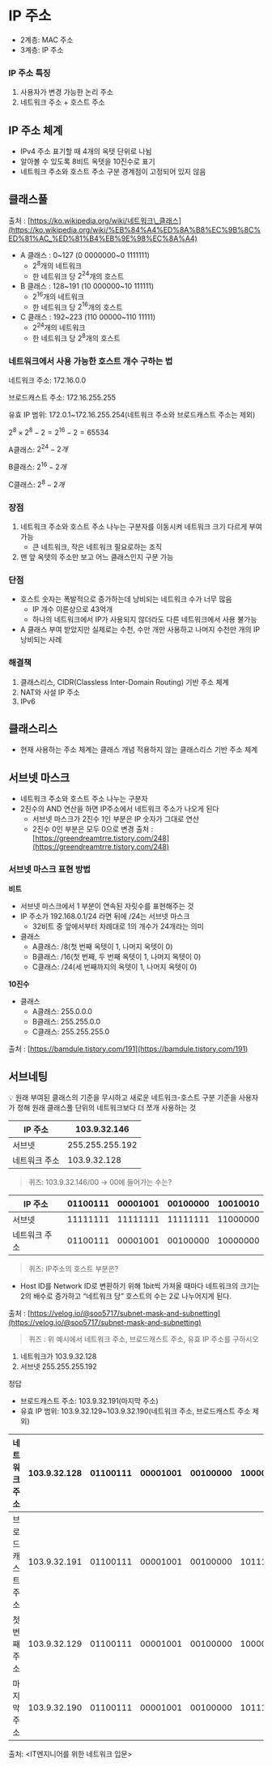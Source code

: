 # IP 주소

- 2계층: MAC 주소
- 3계층: IP 주소

### IP 주소 특징

1. 사용자가 변경 가능한 논리 주소
2. 네트워크 주소 + 호스트 주소

## IP 주소 체계

- IPv4 주소 표기할 때 4개의 옥텟 단위로 나뉨
- 알아볼 수 있도록 8비트 옥텟을 10진수로 표기
- 네트워크 주소와 호스트 주소 구분 경계점이 고정되어 있지 않음

## 클래스풀

출처 : [https://ko.wikipedia.org/wiki/네트워크\_클래스](https://ko.wikipedia.org/wiki/%EB%84%A4%ED%8A%B8%EC%9B%8C%ED%81%AC_%ED%81%B4%EB%9E%98%EC%8A%A4)

- A 클래스 : 0~127 (0 0000000~0 1111111)
  - $2^8$개의 네트워크
  - 한 네트워크 당 $2^{24}$개의 호스트
- B 클래스 : 128~191 (10 000000~10 111111)
  - $2^{16}$개의 네트워크
  - 한 네트워크 당 $2^{16}$개의 호스트
- C 클래스 : 192~223 (110 00000~110 11111)
  - $2^{24}$개의 네트워크
  - 한 네트워크 당 $2^8$개의 호스트

### 네트워크에서 사용 가능한 호스트 개수 구하는 법

네트워크 주소: 172.16.0.0

브로드캐스트 주소: 172.16.255.255

유효 IP 범위: 172.0.1~172.16.255.254(네트워크 주소와 브로드캐스트 주소는 제외)

$2^8\times2^8-2=2^{16}-2=65534$

A클래스: $2^{24}-2개$

B클래스: $2^{16}-2개$

C클래스: $2^8-2개$

### 장점

1. 네트워크 주소와 호스트 주소 나누는 구분자를 이동시켜 네트워크 크기 다르게 부여 가능
   - 큰 네트워크, 작은 네트워크 필요로하는 조직
2. 맨 앞 옥텟의 주소만 보고 어느 클래스인지 구분 가능

### 단점

- 호스트 숫자는 폭발적으로 증가하는데 낭비되는 네트워크 수가 너무 많음
  - IP 개수 이론상으로 43억개
  - 하나의 네트워크에서 IP가 사용되지 않더라도 다른 네트워크에서 사용 불가능
- A 클래스 부여 받았지만 실제로는 수천, 수만 개만 사용하고 나머지 수천만 개의 IP 낭비되는 사례

### 해결책

1. 클래스리스, CIDR(Classless Inter-Domain Routing) 기반 주소 체계
2. NAT와 사설 IP 주소
3. IPv6

## 클래스리스

- 현재 사용하는 주소 체계는 클래스 개념 적용하지 않는 클래스리스 기반 주소 체계

## 서브넷 마스크

- 네트워크 주소와 호스트 주소 나누는 구분자
- 2진수의 AND 연산을 하면 IP주소에서 네트워크 주소가 나오게 된다
  - 서브넷 마스크가 2진수 1인 부분은 IP 숫자가 그대로 연산
  - 2진수 0인 부분은 모두 0으로 변경
  출처 : [https://greendreamtrre.tistory.com/248](https://greendreamtrre.tistory.com/248)

### 서브넷 마스크 표현 방법

**비트**

- 서브넷 마스크에서 1 부분이 연속된 자릿수를 표현해주는 것
- IP 주소가 192.168.0.1/24 라면 뒤에 /24는 서브넷 마스크
  - 32비트 중 앞에서부터 차례대로 1의 개수가 24개라는 의미
- 클래스
  - A클래스: /8(첫 번째 옥텟이 1, 나머지 옥텟이 0)
  - B클래스: /16(첫 번째, 두 번째 옥텟이 1, 나머지 옥텟이 0)
  - C클래스: /24(세 번째까지의 옥텟이 1, 나머지 옥텟이 0)

**10진수**

- 클래스
  - A클래스: 255.0.0.0
  - B클래스: 255.255.0.0
  - C클래스: 255.255.255.0

출처 : [https://bamdule.tistory.com/191](https://bamdule.tistory.com/191)

## 서브네팅

<aside>
💡 원래 부여된 클래스의 기준을 무시하고 새로운 네트워크-호스트 구분 기준을 사용자가 정해 원래 클래스풀 단위의 네트워크보다 더 쪼개 사용하는 것

</aside>

| IP 주소       | 103.9.32.146    |
| ------------- | --------------- |
| 서브넷        | 255.255.255.192 |
| 네트워크 주소 | 103.9.32.128    |

> 퀴즈: 103.9.32.146/00 → 00에 들어가는 수는?

| IP 주소       | 01100111 | 00001001 | 00100000 | 10010010 |
| ------------- | -------- | -------- | -------- | -------- |
| 서브넷        | 11111111 | 11111111 | 11111111 | 11000000 |
| 네트워크 주소 | 01100111 | 00001001 | 00100000 | 10000000 |

> 퀴즈: IP주소의 호스트 부분은?

- Host ID를 Network ID로 변환하기 위해 1bit씩 가져올 때마다 네트워크의 크기는 2의 배수로 증가하고 “네트워크 당” 호스트의 수는 2로 나누어지게 된다.

출처 : [https://velog.io/@soo5717/subnet-mask-and-subnetting](https://velog.io/@soo5717/subnet-mask-and-subnetting)

> 퀴즈 : 위 예시에서 네트워크 주소, 브로드캐스트 주소, 유효 IP 주소를 구하시오

1. 네트워크가 103.9.32.128
2. 서브넷 255.255.255.192

정답

- 브로드캐스트 주소: 103.9.32.191(마지막 주소)
- 유효 IP 범위: 103.9.32.129~103.9.32.190(네트워크 주소, 브로드캐스트 주소 제외)

| 네트워크 주소     | 103.9.32.128 | 01100111 | 00001001 | 00100000 | 10000000 |
| ----------------- | ------------ | -------- | -------- | -------- | -------- |
| 브로드캐스트 주소 | 103.9.32.191 | 01100111 | 00001001 | 00100000 | 10111111 |
| 첫 번째 주소      | 103.9.32.129 | 01100111 | 00001001 | 00100000 | 10000001 |
| 마지막 주소       | 103.9.32.190 | 01100111 | 00001001 | 00100000 | 10111110 |

출처: <IT엔지니어를 위한 네트워크 입문>
